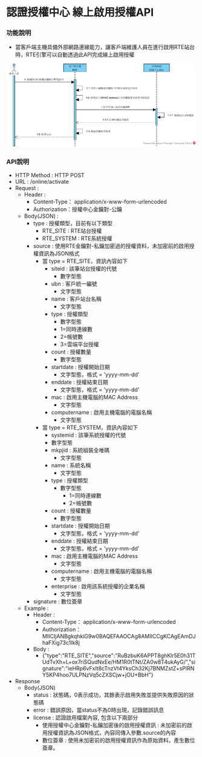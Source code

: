 # 認證授權中心 線上啟用授權API

### <div id="func">功能說明</div>
* 當客戶端主機具備外部網路連線能力，讓客戶端維護人員在進行啟用RTE站台時，RTE引擎可以自動透過此API完成線上啟用授權

![流程]

### <div id="api">API說明</div>
* HTTP Method : HTTP POST
* URL : /online/activate
* Request :
    * Header : 
        * Content-Type： application/x-www-form-urlencoded
        * Authorization：授權中心金鑰對-公鑰
    * Body(JSON) : 
        * type : 授權類型，目前有以下類型
          * RTE_SITE : RTE站台授權
          * RTE_SYSTEM : RTE系統授權
        * source : 使用RTE金鑰對-私鑰加密過的授權資料，未加密前的啟用授權資訊為JSON格式
          * 當 type = RTE_SITE，資訊內容如下
            * siteid : 該筆站台授權的代號
              * 數字型態
            * ubn : 客戶統一編號
              * 文字型態
            * name : 客戶站台名稱
              * 文字型態
            * type : 授權類型
              * 數字型態
              * 1=同時連線數
              * 2=帳號數
              * 3=雲端平台授權
            * count : 授權數量
              * 數字型態
            * startdate : 授權開始日期
              * 文字型態，格式 = 'yyyy-mm-dd'
            * enddate : 授權結束日期
              * 文字型態，格式 = 'yyyy-mm-dd'
            * mac : 啟用主機電腦的MAC Address
              * 文字型態
            * computername : 啟用主機電腦的電腦名稱
              * 文字型態
          * 當 type = RTE_SYSTEM，資訊內容如下
            * systemid : 該筆系統授權的代號
            * 數字型態
            * mkpjid : 系統組裝全唯碼
              * 文字型態
            * name : 系統名稱
              * 文字型態
            * type : 授權類型
              * 數字型態
                * 1=同時連線數
                * 2=帳號數
            * count : 授權數量
              * 數字型態
            * startdate : 授權開始日期
              * 文字型態，格式 = 'yyyy-mm-dd'
            * enddate : 授權結束日期
              * 文字型態，格式 = 'yyyy-mm-dd'
            * mac : 啟用主機電腦的MAC Address
              * 文字型態
            * computername : 啟用主機電腦的電腦名稱
              * 文字型態
            * enterprise : 啟用該系統授權的企業名稱
              * 文字型態
        * signature : 數位簽章
    * Example :
        * Header : 
            * Content-Type： application/x-www-form-urlencoded
            * Authorization：MIICIjANBgkqhkiG9w0BAQEFAAOCAg8AMIICCgKCAgEAmDJhaFXig73c1Ik8j
        * Body : 
            * {"type":"RTE_SITE","source":"RuBzbuK6APPT8ghKlr5E0h31TUdTvXh+L+ox7riSQudNxEe/HM1R0tTNt/ZA0w8T4ukAyG/","signature":"ieHRp6vFxIt8cTnzVt4YksCh32Kj7BNMZstZ+sPlRNY5KP4hoo7ULPNzVq5cZXSCjw+jOU+BbH"}
* Response
    * Body(JSON)
        * status : 狀態碼，0表示成功，其餘表示啟用失敗並提供失敗原因的狀態碼
        * error : 錯誤原因，當status不為0時出現，記錄錯誤訊息
        * license : 認證啟用檔案內容, 包含以下兩部分
            * 使用授權中心金鑰對-私鑰加密後的啟用授權資訊 : 未加密前的啟用授權資訊為JSON格式，內容同傳入參數.source的內容
            * 數位簽章 : 使用未加密前的啟用授權資訊作為原始資料，產生數位簽章。

[流程]:attachment/軟體授權碼連線啟用站台.png "流程"